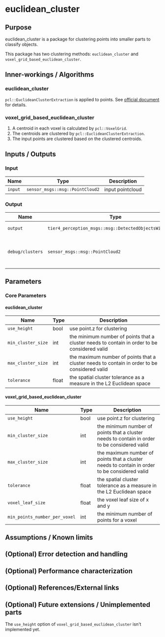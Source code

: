 # euclidean_cluster

## Purpose

euclidean_cluster is a package for clustering points into smaller parts to classify objects.

This package has two clustering methods: `euclidean_cluster` and `voxel_grid_based_euclidean_cluster`.

## Inner-workings / Algorithms

### euclidean_cluster

`pcl::EuclideanClusterExtraction` is applied to points. See [official document](https://pcl.readthedocs.io/projects/tutorials/en/master/cluster_extraction.html) for details.

### voxel_grid_based_euclidean_cluster

1. A centroid in each voxel is calculated by `pcl::VoxelGrid`.
2. The centroids are clustered by `pcl::EuclideanClusterExtraction`.
3. The input points are clustered based on the clustered centroids.

## Inputs / Outputs

### Input

| Name    | Type                            | Description      |
| ------- | ------------------------------- | ---------------- |
| `input` | `sensor_msgs::msg::PointCloud2` | input pointcloud |

### Output

| Name             | Type                                                     | Description                                  |
| ---------------- | -------------------------------------------------------- | -------------------------------------------- |
| `output`         | `tier4_perception_msgs::msg::DetectedObjectsWithFeature` | cluster pointcloud                           |
| `debug/clusters` | `sensor_msgs::msg::PointCloud2`                          | colored cluster pointcloud for visualization |

## Parameters

### Core Parameters

#### euclidean_cluster

| Name               | Type  | Description                                                                                  |
| ------------------ | ----- | -------------------------------------------------------------------------------------------- |
| `use_height`       | bool  | use point.z for clustering                                                                   |
| `min_cluster_size` | int   | the minimum number of points that a cluster needs to contain in order to be considered valid |
| `max_cluster_size` | int   | the maximum number of points that a cluster needs to contain in order to be considered valid |
| `tolerance`        | float | the spatial cluster tolerance as a measure in the L2 Euclidean space                         |

#### voxel_grid_based_euclidean_cluster

| Name                          | Type  | Description                                                                                  |
| ----------------------------- | ----- | -------------------------------------------------------------------------------------------- |
| `use_height`                  | bool  | use point.z for clustering                                                                   |
| `min_cluster_size`            | int   | the minimum number of points that a cluster needs to contain in order to be considered valid |
| `max_cluster_size`            | int   | the maximum number of points that a cluster needs to contain in order to be considered valid |
| `tolerance`                   | float | the spatial cluster tolerance as a measure in the L2 Euclidean space                         |
| `voxel_leaf_size`             | float | the voxel leaf size of x and y                                                               |
| `min_points_number_per_voxel` | int   | the minimum number of points for a voxel                                                     |

## Assumptions / Known limits

<!-- Write assumptions and limitations of your implementation.

Example:
  This algorithm assumes obstacles are not moving, so if they rapidly move after the vehicle started to avoid them, it might collide with them.
  Also, this algorithm doesn't care about blind spots. In general, since too close obstacles aren't visible due to the sensing performance limit, please take enough margin to obstacles.
-->

## (Optional) Error detection and handling

<!-- Write how to detect errors and how to recover from them.

Example:
  This package can handle up to 20 obstacles. If more obstacles found, this node will give up and raise diagnostic errors.
-->

## (Optional) Performance characterization

<!-- Write performance information like complexity. If it wouldn't be the bottleneck, not necessary.

Example:
  ### Complexity

  This algorithm is O(N).

  ### Processing time

  ...
-->

## (Optional) References/External links

<!-- Write links you referred to when you implemented.

Example:
  [1] {link_to_a_thesis}
  [2] {link_to_an_issue}
-->

## (Optional) Future extensions / Unimplemented parts

The `use_height` option of `voxel_grid_based_euclidean_cluster` isn't implemented yet.
